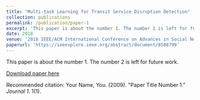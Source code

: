 ```yaml
---
title: "Multi-task Learning for Transit Service Disruption Detection"
collection: publications
permalink: /publication/paper-1
excerpt: 'This paper is about the number 1. The number 2 is left for future work.'
date: 2018
venue: '2018 IEEE/ACM International Conference on Advances in Social Networks Analysis and Mining (ASONAM)'
paperurl: 'https://ieeexplore.ieee.org/abstract/document/8508799'
---
```

This paper is about the number 1. The number 2 is left for future work.

[Download paper here](http://academicpages.github.io/files/paper1.pdf)

Recommended citation: Your Name, You. (2009). "Paper Title Number 1." <i>Journal 1</i>. 1(1).
